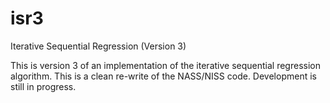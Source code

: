 # isr3
Iterative Sequential Regression (Version 3)

This is version 3 of an implementation of the  iterative sequential regression algorithm.  This is a clean re-write of the NASS/NISS code.  Development is still in progress.
